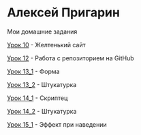 # Алексей Пригарин
Мои домашние задания

[Урок 10](https://brainlesswild.github.io/lesson_10/ "Дз") - Желтенький сайт

[Урок 12](https://brainlesswild.github.io/lesson_12/ "Дз") - Работа с репозиторием на GitHub 

[Урок 13_1](https://brainlesswild.github.io/lesson_13_1/ "Дз") - Форма

[Урок 13_2](https://brainlesswild.github.io/13_2/ "Дз") - Штукатурка

[Урок 14_1](https://brainlesswild.github.io/14_1/ "Дз") - Скриптец

[Урок 14_2](https://brainlesswild.github.io/13_2/ "Дз") - Штукатурка

[Урок 15_1](https://brainlesswild.github.io/15_1/ "Дз") - Эффект при наведении


